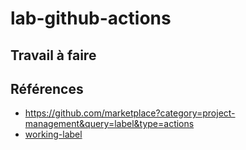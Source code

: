 # lab-github-actions

## Travail à faire


## Références 

- https://github.com/marketplace?category=project-management&query=label&type=actions
- [working-label](https://github.com/marketplace/actions/working-label)